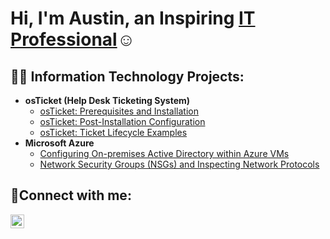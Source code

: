 <h1>Hi, I'm Austin, an Inspiring <a href="https://linkedin.com/in/austin-wendt-526832243" target="_blank">IT Professional</a>☺</h1>

<h2>👨‍💻 Information Technology Projects:</h2>

- <b>osTicket (Help Desk Ticketing System)</b>
  - [osTicket: Prerequisites and Installation](https://github.com/atwent-IT)
  - [osTicket: Post-Installation Configuration](https://github.com/atwent-IT)
  - [osTicket: Ticket Lifecycle Examples](https://github.com/atwent-IT)
- <b>Microsoft Azure</b>
  - [Configuring On-premises Active Directory within Azure VMs](https://github.com/atwent-IT)
  - [Network Security Groups (NSGs) and Inspecting Network Protocols](https://github.com/atwent-IT)

<h2>🤳Connect with me:</h2>

[<img align="left" alt="LinkedIn | LinkedIn" width="22px" src="https://cdn.jsdelivr.net/npm/simple-icons@v3/icons/linkedin.svg" />][linkedin]

[linkedin]: https://linkedin.com/in/austin-wendt-526832243
